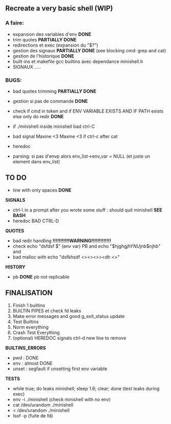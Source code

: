 ## Recreate a very basic shell (WIP)

### A faire:

- expansion des variables d'env **DONE**
- trim quotes **PARTIALLY DONE**
- redirections et exec (expansion du "$?")
- gestion des signaux **PARTIALLY DONE** (see blocking cmd: grep and cat)
- gestion de l'historique **DONE**
- built-ins et makefile gcc builtins avec dependance minishell.h
- SIGNAUX .....


### BUGS:

- bad quotes trimming **PARTIALLY DONE**

- gestion si pas de commande **DONE**
- check if cmd in token and if ENV VARIABLE EXISTS AND IF PATH exists    else only do redir  **DONE**
- if ./minishell inside minishell bad ctrl-C
- bad signal Maxine <3 Maxine <3 if ctrl-c after cat
- heredoc




- parsing: si pas d'envp alors env_list->env_var = NULL (et juste un element dans env_list)

## TO DO
- line with only spaces **DONE**

**SIGNALS**
- ctrl-\ in a prompt after you wrote some stuff : should quit minishell  **SEE BASH**
- heredoc BAD CTRL-D

**QUOTES**
- bad redir handling **!!!!!!!!!!!WARNING!!!!!!!!!!!!!**
- check echo "dsfdsf $" (env var) PB and echo "$hjghg$jh  YNU$jnb$njhb" and
- bad malloc with echo "dsfkhsdf <><><>><dh <>"

**HISTORY**
- pb  **DONE** pb not replicable

## FINALISATION
1. Finish 1 builtins
2. BUILTIN PIPES et check fd leaks
3. Make error messages and good g_exit_status update
4. Test Builtins
5. Norm everything
6. Crash Test Everything
7. (optional) HEREDOC signals ctrl-d new line to remove

**BUILTINS_ERRORS**
- pwd : DONE
- env : almost DONE
- unset : segfault if unsetting first env variable

**TESTS**
- while true; do leaks minishell; sleep 1.6; clear; done (test leaks during exec)
- env -i ./minishell (check minishell with no env)
- cat /dev/urandom ./minishell
- < /dev/urandom ./minishell
- lsof -p <PID process> (fuite de fd)
